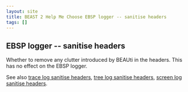 ```yaml
---
layout: site
title: BEAST 2 Help Me Choose EBSP logger -- sanitise headers
tags: []
---
```


## EBSP logger -- sanitise headers

Whether to remove any clutter introduced by BEAUti in the headers.
This has no effect on the EBSP logger.

See also [trace log sanitise headers](../tacelog/sanitiseHeaders/), [tree log sanitise headers](../treelog/sanitiseHeaders/), [screen log sanitise headers](../screenlog/sanitiseHeaders/).